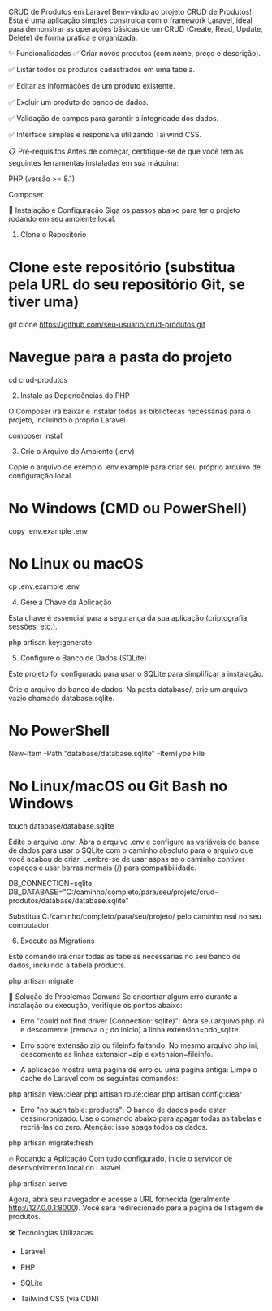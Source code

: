 CRUD de Produtos em Laravel
Bem-vindo ao projeto CRUD de Produtos! Esta é uma aplicação simples construída com o framework Laravel, ideal para demonstrar as operações básicas de um CRUD (Create, Read, Update, Delete) de forma prática e organizada.

✨ Funcionalidades
✅ Criar novos produtos (com nome, preço e descrição).

✅ Listar todos os produtos cadastrados em uma tabela.

✅ Editar as informações de um produto existente.

✅ Excluir um produto do banco de dados.

✅ Validação de campos para garantir a integridade dos dados.

✅ Interface simples e responsiva utilizando Tailwind CSS.

📋 Pré-requisitos
Antes de começar, certifique-se de que você tem as seguintes ferramentas instaladas em sua máquina:

PHP (versão >= 8.1)

Composer

🚀 Instalação e Configuração
Siga os passos abaixo para ter o projeto rodando em seu ambiente local.

1. Clone o Repositório

# Clone este repositório (substitua pela URL do seu repositório Git, se tiver uma)
git clone https://github.com/seu-usuario/crud-produtos.git

# Navegue para a pasta do projeto
cd crud-produtos

2. Instale as Dependências do PHP

O Composer irá baixar e instalar todas as bibliotecas necessárias para o projeto, incluindo o próprio Laravel.

composer install

3. Crie o Arquivo de Ambiente (.env)

Copie o arquivo de exemplo .env.example para criar seu próprio arquivo de configuração local.

# No Windows (CMD ou PowerShell)
copy .env.example .env

# No Linux ou macOS
cp .env.example .env

4. Gere a Chave da Aplicação

Esta chave é essencial para a segurança da sua aplicação (criptografia, sessões, etc.).

php artisan key:generate

5. Configure o Banco de Dados (SQLite)

Este projeto foi configurado para usar o SQLite para simplificar a instalação.

Crie o arquivo do banco de dados:
Na pasta database/, crie um arquivo vazio chamado database.sqlite.

# No PowerShell
New-Item -Path "database/database.sqlite" -ItemType File

# No Linux/macOS ou Git Bash no Windows
touch database/database.sqlite

Edite o arquivo .env:
Abra o arquivo .env e configure as variáveis de banco de dados para usar o SQLite com o caminho absoluto para o arquivo que você acabou de criar. Lembre-se de usar aspas se o caminho contiver espaços e usar barras normais (/) para compatibilidade.

DB_CONNECTION=sqlite
DB_DATABASE="C:/caminho/completo/para/seu/projeto/crud-produtos/database/database.sqlite"

Substitua C:/caminho/completo/para/seu/projeto/ pelo caminho real no seu computador.

6. Execute as Migrations

Este comando irá criar todas as tabelas necessárias no seu banco de dados, incluindo a tabela products.

php artisan migrate

🤔 Solução de Problemas Comuns
Se encontrar algum erro durante a instalação ou execução, verifique os pontos abaixo:

- Erro "could not find driver (Connection: sqlite)":
Abra seu arquivo php.ini e descomente (remova o ; do início) a linha extension=pdo_sqlite.

- Erro sobre extensão zip ou fileinfo faltando:
No mesmo arquivo php.ini, descomente as linhas extension=zip e extension=fileinfo.

- A aplicação mostra uma página de erro ou uma página antiga:
Limpe o cache do Laravel com os seguintes comandos:

php artisan view:clear
php artisan route:clear
php artisan config:clear

- Erro "no such table: products":
O banco de dados pode estar dessincronizado. Use o comando abaixo para apagar todas as tabelas e recriá-las do zero. Atenção: isso apaga todos os dados.

php artisan migrate:fresh

🔥 Rodando a Aplicação
Com tudo configurado, inicie o servidor de desenvolvimento local do Laravel.

php artisan serve

Agora, abra seu navegador e acesse a URL fornecida (geralmente http://127.0.0.1:8000). Você será redirecionado para a página de listagem de produtos.

🛠️ Tecnologias Utilizadas
- Laravel

- PHP

- SQLite

- Tailwind CSS (via CDN)